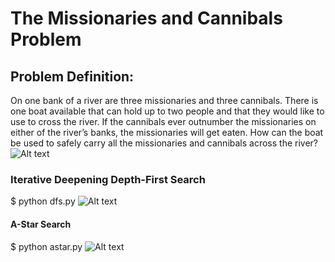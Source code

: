 # **The Missionaries and Cannibals Problem**
## Problem Definition:

On one bank of a river are three missionaries and three cannibals. There is one boat available that can hold up to two people and that they would like to use to cross the river. If the cannibals ever outnumber the missionaries on either of the river’s banks, the missionaries will get eaten.
How can the boat be used to safely carry all the missionaries and cannibals across the river?
![Alt text](https://i.ibb.co/y8kcvXV/Screen-Shot-2019-01-27-at-5-28-08-PM.jpg)

###  Iterative Deepening Depth-First Search
$ python dfs.py
![Alt text](https://i.ibb.co/JqH1RFK/Screen-Shot-2019-01-27-at-5-25-32-PM.jpg)
#### A-Star Search
$ python astar.py
![Alt text](https://i.ibb.co/JqH1RFK/Screen-Shot-2019-01-27-at-5-25-32-PM.jpg)
